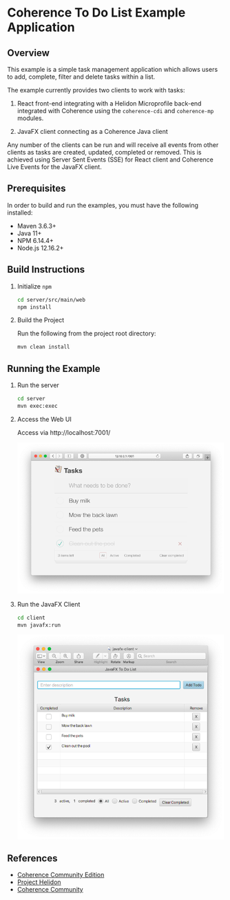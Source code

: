 # Coherence To Do List Example Application

## Overview

This example is a simple task management application which allows users to add, complete,
filter and delete tasks within a list.

The example currently provides two clients to work with tasks:

1. React front-end integrating with a Helidon Microprofile back-end integrated 
   with Coherence using the `coherence-cdi` and `coherence-mp` modules.

1. JavaFX client connecting as a Coherence Java client 

Any number of the clients can be run and will receive all events from other clients as
tasks are created, updated, completed or removed. This is achieved using Server Sent Events 
(SSE) for React client and Coherence Live Events for the JavaFX client.

## Prerequisites

In order to build and run the examples, you must have the following installed:

* Maven 3.6.3+
* Java 11+
* NPM 6.14.4+
* Node.js 12.16.2+

## Build Instructions

1. Initialize `npm`

    ```bash
    cd server/src/main/web
    npm install
    ``` 
   
1. Build the Project

    Run the following from the project root directory:

    ```bash
    mvn clean install
    ```     

## Running the Example

1. Run the server

    ```bash  
    cd server
    mvn exec:exec
    ```            
   
1. Access the Web UI
  
   Access via http://localhost:7001/
   
   ![To Do List - React Client](assets/react-client.png)
   
1. Run the JavaFX Client

    ```bash  
    cd client
    mvn javafx:run
    ```  
        
    ![To Do List - JavaFX Client](assets/javafx-client.png)

## References

* [Coherence Community Edition](https://github.com/oracle/coherence)
* [Project Helidon](https://helidon.io/)
* [Coherence Community](https://coherence.community/)



